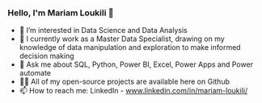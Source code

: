 ### Hello, I'm Mariam Loukili 👋

- 🔭 I’m interested in Data Science and Data Analysis
- 🌱 I currently work as a Master Data Specialist, drawing on my knowledge of data manipulation and exploration to make informed decision making
- 💬 Ask me about SQL, Python, Power BI, Excel, Power Apps and Power automate
- 👨‍💻 All of my open-source projects are available here on Github
- 📫 How to reach me: LinkedIn - www.linkedin.com/in/mariam-loukili/
